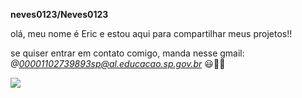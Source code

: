 **neves0123/Neves0123**

olá, meu nome é Eric e estou aqui para compartilhar meus projetos!!

se quiser entrar em contato comigo, manda nesse gmail:
*@00001102739893sp@al.educacao.sp.gov.br* 😃👍🏼

![](https://tenor.com/pt-BR/view/naruto-gif-19427546)
